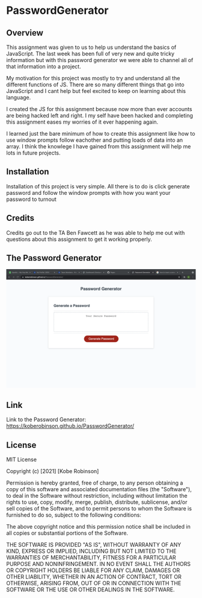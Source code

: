 # PasswordGenerator

## Overview
This assignment was given to us to help us understand the basics of JavaScript. The last week has been full of very new and quite tricky information but with this password generator we were able to channel all of that information into a project.

My motivation for this project was mostly to try and understand all the different functions of JS. There are so many different things that go into JavaScript and I cant help but feel excited to keep on learning about this language.

I created the JS for this assignment because now more than ever accounts are being hacked left and right. I my self have been hacked and completing this assignment eases my worries of it ever happening again.

I learned just the bare minimum of how to create this assignment like how to use window prompts follow eachother and putting loads of data into an array. I think the knowlege I have gained from this assignment will help me lots in future projects.

## Installation
Installation of this project is very simple. All there is to do is click generate password and follow the window prompts with how you want your password to turnout

## Credits
Credits go out to the TA Ben Fawcett as he was able to help me out with questions about this assignment to get it working properly.

## The Password Generator
![Screenshot1](images/Screenshot1.png)


## Link
Link to the Password Generator: https://koberobinson.github.io/PasswordGenerator/

## License
MIT License

Copyright (c) [2021] [Kobe Robinson]

Permission is hereby granted, free of charge, to any person obtaining a copy
of this software and associated documentation files (the "Software"), to deal
in the Software without restriction, including without limitation the rights
to use, copy, modify, merge, publish, distribute, sublicense, and/or sell
copies of the Software, and to permit persons to whom the Software is
furnished to do so, subject to the following conditions:

The above copyright notice and this permission notice shall be included in all
copies or substantial portions of the Software.

THE SOFTWARE IS PROVIDED "AS IS", WITHOUT WARRANTY OF ANY KIND, EXPRESS OR
IMPLIED, INCLUDING BUT NOT LIMITED TO THE WARRANTIES OF MERCHANTABILITY,
FITNESS FOR A PARTICULAR PURPOSE AND NONINFRINGEMENT. IN NO EVENT SHALL THE
AUTHORS OR COPYRIGHT HOLDERS BE LIABLE FOR ANY CLAIM, DAMAGES OR OTHER
LIABILITY, WHETHER IN AN ACTION OF CONTRACT, TORT OR OTHERWISE, ARISING FROM,
OUT OF OR IN CONNECTION WITH THE SOFTWARE OR THE USE OR OTHER DEALINGS IN THE
SOFTWARE.
